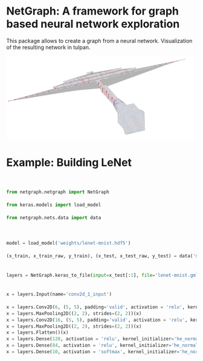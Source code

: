 

# NetGraph: A framework for graph based neural network exploration 

This package allows to create a graph from a neural network.
Visualization of the resulting network in tulpan.

![image](images/net.jpg)

# Example: Building LeNet


```python


from netgraph.netgraph import NetGraph

from keras.models import load_model

from netgraph.nets.data import data



model = load_model('weights/lenet-mnist.hdf5')

(x_train, x_train_raw, y_train), (x_test, x_test_raw, y_test) = data('mnist')


layers = NetGraph.keras_to_file(input=x_test[:1], file='lenet-mnist.gml')


x = layers.Input(name='conv2d_1_input')

x = layers.Conv2D(6, (5, 5), padding='valid', activation = 'relu', kernel_initializer='he_normal')(x)
x = layers.MaxPooling2D((2, 2), strides=(2, 2))(x)
x = layers.Conv2D(16, (5, 5), padding='valid', activation = 'relu', kernel_initializer='he_normal')(x)
x = layers.MaxPooling2D((2, 2), strides=(2, 2))(x)
x = layers.Flatten()(x)
x = layers.Dense(120, activation = 'relu', kernel_initializer='he_normal' )(x)
x = layers.Dense(84, activation = 'relu', kernel_initializer='he_normal' )(x)
x = layers.Dense(10, activation = 'softmax', kernel_initializer='he_normal' )(x)        


```



